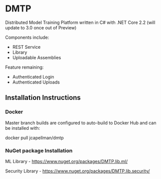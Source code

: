 # DMTP
Distributed Model Training Platform written in C# with .NET Core 2.2 (will update to 3.0 once out of Preview)

Components include:
* REST Service
* Library
* Uploadable Assemblies

Feature remaining:
* Authenticated Login
* Authenticated Uploads

## Installation Instructions

### Docker
Master branch builds are configured to auto-build to Docker Hub and can be installed with:

docker pull jcapellman/dmtp

### NuGet package Installation
ML Library - https://www.nuget.org/packages/DMTP.lib.ml/

Security Library - https://www.nuget.org/packages/DMTP.lib.security/
